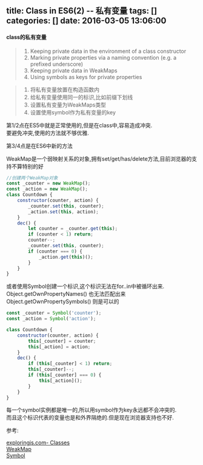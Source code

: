 title: Class in ES6(2) -- 私有变量
tags: []
categories: []
date: 2016-03-05 13:06:00
---
#### class的私有变量

>1. Keeping private data in the environment of a class constructor
>2. Marking private properties via a naming convention (e.g. a prefixed underscore)
>3. Keeping private data in WeakMaps
>4. Using symbols as keys for private properties


>1. 将私有变量放置在构造函数内
>2. 给私有变量使用同一的标识,比如前缀下划线
>3. 设置私有变量为WeakMaps类型
>4. 设置使用symbol作为私有变量的key

<!--more-->

第1/2点在ES5中就是正常使用的,但是在class中,容易造成冲突.  
要避免冲突,使用的方法就不够优雅.  

第3/4点是在ES6中新的方法

WeakMap是一个弱映射关系的对象,拥有set/get/has/delete方法,目前浏览器的支持不算特别的好
````javascript
//创建两个WeakMap对象
const _counter = new WeakMap();
const _action = new WeakMap();
class Countdown {
    constructor(counter, action) {
        _counter.set(this, counter);
        _action.set(this, action);
    }
    dec() {
        let counter = _counter.get(this);
        if (counter < 1) return;
        counter--;
        _counter.set(this, counter);
        if (counter === 0) {
            _action.get(this)();
        }
    }
}
````
或者使用Symbol创建一个标识,这个标识无法在for..in中被循环出来.  
Object.getOwnPropertyNames() 也无法匹配出来  
 Object.getOwnPropertySymbols() 则是可以的
````javascript
const _counter = Symbol('counter');
const _action = Symbol('action');

class Countdown {
    constructor(counter, action) {
        this[_counter] = counter;
        this[_action] = action;
    }
    dec() {
        if (this[_counter] < 1) return;
        this[_counter]--;
        if (this[_counter] === 0) {
            this[_action]();
        }
    }
}
````
每一个symbol实例都是唯一的,所以用symbol作为key永远都不会冲突的.  
而且这个标识代表的变量也是和外界隔绝的.但是现在浏览器支持也不好.






参考:

[exploringjs.com- Classes](http://exploringjs.com/es6/ch_classes.html)  
[WeakMap](https://developer.mozilla.org/en-US/docs/Web/JavaScript/Reference/Global_Objects/WeakMap)  
[Symbol](https://developer.mozilla.org/en-US/docs/Web/JavaScript/Reference/Global_Objects/Symbol)